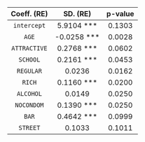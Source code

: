
|   Coeff. (RE)   | SD. (RE)  |  p-value    | 
|:------------:|:-------------:|:------------:|
| `intercept`       |  5.9104 ***| 0.1303 | 0.0000 |
| `AGE`       |  -0.0258 ***| 0.0028 | 0.0000 |
| `ATTRACTIVE`       |  0.2768 ***| 0.0602 | 0.0000 |
| `SCHOOL`       |  0.2161 ***| 0.0453 | 0.0000 |
| `REGULAR`    |   0.0236 | 0.0162 |0.1443|
| `RICH`        |  0.1160 *** | 0.0200 |0.0000|
| `ALCOHOL`         |  0.0149 | 0.0250 | 0.5507 |
| `NOCONDOM`       |  0.1390 ***| 0.0250 | 4.9098 |
| `BAR` | 0.4642 ***|0.0999 |0.0000 |
| `STREET`   |  0.1033 | 0.1011 | 0.3068 |
